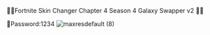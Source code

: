 💠🔥Fortnite Skin Changer Chapter 4  Season 4  Galaxy Swapper v2 💠🔥 
 
 🔢Password:1234
![maxresdefault (8)](https://user-images.githubusercontent.com/113033715/199278129-efcebe15-1d5d-4469-81c0-e60d0c198802.jpg)













